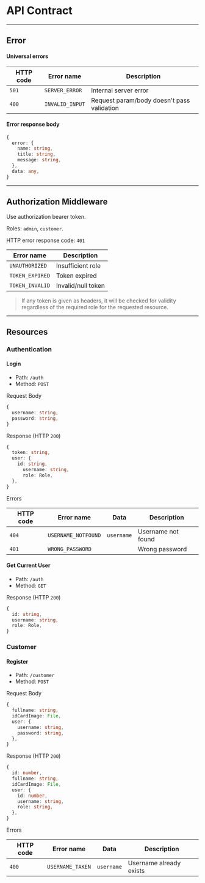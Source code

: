 # API Contract


---------------------------------------------------------------------------


## Error

#### Universal errors

| HTTP code | Error name      | Description                                |
| --------- | --------------- | ------------------------------------------ |
| `501`     | `SERVER_ERROR`  | Internal server error                      |
| `400`     | `INVALID_INPUT` | Request param/body doesn't pass validation |

#### Error response body

```typescript
{
  error: {
    name: string,
    title: string,
    message: string,
  },
  data: any,
}
```


---------------------------------------------------------------------------


## Authorization Middleware

Use authorization bearer token.

Roles: `admin`, `customer`.

HTTP error response code: `401`

| Error name      | Description        |
| --------------- | ------------------ |
| `UNAUTHORIZED`  | Insufficient role  |
| `TOKEN_EXPIRED` | Token expired      |
| `TOKEN_INVALID` | Invalid/null token |

> If any token is given as headers, it will be checked for validity
> regardless of the required role for the requested resource.


---------------------------------------------------------------------------


## Resources

### Authentication

#### Login

- Path: `/auth`
- Method: `POST`

Request Body

```typescript
{
  username: string,
  password: string,
}
```

Response (HTTP `200`)

```typescript
{
  token: string,
  user: {
    id: string,
	  username: string,
	  role: Role,
  },
}
```

Errors

| HTTP code | Error name          | Data       | Description        |
| --------- | ------------------- | ---------- | ------------------ |
| `404`     | `USERNAME_NOTFOUND` | `username` | Username not found |
| `401`     | `WRONG_PASSWORD`    |            | Wrong password     |


#### Get Current User

- Path: `/auth`
- Method: `GET`

Response (HTTP `200`)

```typescript
{
  id: string,
  username: string,
  role: Role,
}
```


### Customer

#### Register

- Path: `/customer`
- Method: `POST`

Request Body

```typescript
{
  fullname: string,
  idCardImage: File,
  user: {
    username: string,
    password: string,
  },
}
```

Response (HTTP `200`)

```typescript
{
  id: number,
  fullname: string,
  idCardImage: File,
  user: {
    id: number,
    username: string,
    role: string,
  },
}
```

Errors

| HTTP code | Error name          | Data       | Description             |
| --------- | ------------------- | ---------- | ----------------------- |
| `400`     | `USERNAME_TAKEN`    | `username` | Username already exists |

